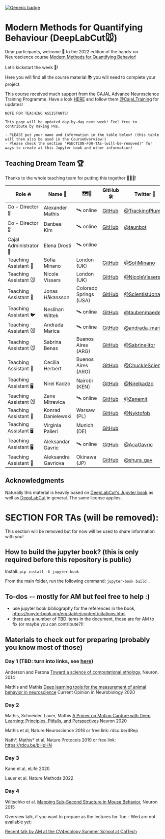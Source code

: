 [![Generic badge](https://img.shields.io/badge/Contributions-Welcome-brightgreen.svg)](README.md)

# Modern Methods for Quantifying Behaviour (DeepLabCut🐭)

Dear participants, welcome 🙌 to the 2022 edition of the hands-on Neuroscience course [Modern Methods for Quantifying Behavior](https://cajal-training.org/neurokit/behavioural-analysis/)! 
<br/><br/>
Let’s kickstart the week 🚀!

Here you will find all the course material 📚 you will need to complete your project. 


This course received much support from the CAJAL Advance Neuroscience Training Programme. Have a look [HERE](https://cajal-training.org/) and follow them [@Cajal_Training](https://twitter.com/Cajal_Training?ref_src=twsrc%5Etfw%7Ctwcamp%5Eembeddedtimeline%7Ctwterm%5Escreen-name%3ACajal_Training%7Ctwcon%5Es1_c13) for updates!


```{warning}
NOTE FOR TEACHING ASSISTANTS!

This page will be updated day-by-day next week! Feel free to contribute by making PRs.

- PLEASE put your name and information in the table below! (this table will then also be used in the CourseOverview!)
- Please check the section "#SECTION-FOR-TAs-(will-be-removed)" for ways to create at this Jupyter book and other information!

```

## Teaching Dream Team 🏆

Thanks to the whole teaching team for putting this together 🎉🎉🎉!

| **Role 🔥**            | **Name 📛**          | **🗺️📍**                 | **GitHub 🛠️** | **Twitter 🐥**   |
|-----------------------|---------------------|------------------------|--------------|-----------------|
| Co - Director 🎖️       | Alexander Mathis    | 🛰️ online               | [GitHub](https://github.com/AlexEMG)| [@TrackingPlumes](https://twitter.com/TrackingPlumes)|
| Co - Director 🎖️       | Danbee Kim          | 🛰️ online               | [GitHub](https://github.com/Taunsquared)| [@taunbot](https://twitter.com/taunbot) |
| Cajal Administrator 📝 | Elena Drosti        | 🛰️ online               |              |                 |
| Teaching Assistant 🦅  | Sofia Minano        | London (UK)            | [GitHub](https://github.com/sfmig)       | [@SofiMinano](https://twitter.com/SofiMinano)   |
| Teaching Assistant 🐭  | Nicole Vissers      | London (UK)            | [GitHub](https://github.com/nicole-vissers)| [@NicoleVissers1](https://twitter.com/NicoleVissers1)|
| Teaching Assistant 🦇  | Jonas Håkansson     | Colorado Springs (USA) | [GitHub](https://github.com/biol-jsh)      | [@ScientistJonas](https://twitter.com/ScientistJonas) |
| Teaching Assistant 🐦  | Neslihan Wittek     | 🛰️ online               | [GitHub](https://github.com/neslihanedes)       | [@taubenmaedel](https://twitter.com/taubenmaedel)   |
| Teaching Assistant 🐭  | Andrada Marica      | 🛰️ online               | [GitHub](https://github.com/andrada08)      | [@andrada_marica](https://twitter.com/andrada_marica) |
| Teaching Assistant 🐭  | Sabrina Benas       | Buenos Aires (ARG)     | [GitHub](https://github.com/sabrinabenas)      | [@Sabrineiitor](https://twitter.com/Sabrineiitor)  |
| Teaching Assistant 🐤  | Cecilia Herbert     | Buenos Aires (ARG)     | [GitHub](https://github.com/ChucklesOnGitHub)       | [@ChuckleScience](https://twitter.com/ChuckleScience) |
| Teaching Assistant 🖥️  | Nirel Kadzo         | Nairobi (KEN)          | [GitHub](https://github.com/kadzon)       | [@Nirelkadzo](https://twitter.com/Nirelkadzo)    |
| Teaching Assistant 🐭  | Zane Mitrevica      | 🛰️ online               |[GitHub](https://github.com/zanemit)       | [@Zanemit](https://twitter.com/Zanemit)       |
| Teaching Assistant 🐀  | Konrad Danielewski  | Warsaw (PL)            | [GitHub](https://github.com/KonradDanielewski)      | [@Nyktofob](https://twitter.com/Nyktofob)      |
| Teaching Assistant 🖥️  | Virginia Palieri    | Munich (DE)            | [GitHub](https://github.com/vpalieri)       |                 |
| Teaching Assistant 🖥️  | Aleksandar Gavric   | 🛰️ online               |[GitHub](https://github.com/alex-gavric)      | [@AcaGavric](https://twitter.com/AcaGavric)     |
| Teaching Assistant 🔬  | Aleksandra Gavriova | Okinawa (JP)           | [GitHub](https://github.com/a-gavrilova)       | [@shura_gav](https://twitter.com/shura_gav)     |

## Acknowledgments

Naturally this material is heavily based on [DeepLabCut's Jupyter book](https://deeplabcut.github.io/DeepLabCut/README.html) as well as [DeepLabCut](https://github.com/DeepLabCut/DeepLabCut) in general. The same license applies.


# SECTION FOR TAs (will be removed):

This section will be removed but for now will be used to share information with you!

## How to build the jupyter book? (this is only required before this repository is public)

Install: `pip install -U jupyter-book`

From the main folder, run the following command: `jupyter-book build .`

## To-dos -- mostly for AM but feel free to help :)

- use jupyter book bibliography for the references in the book, https://jupyterbook.org/en/stable/content/citations.html
- there are a number of TBD items in the document, those are for AM to fix (or maybe you can contribute?)!

## Materials to check out for preparing (probably you know most of those)

### Day 1 (TBD: turn into links, see [here](http://www.mackenziemathislab.org/deeplabcut))

Anderson and Perona [Toward a science of computational ethology](https://www.sciencedirect.com/science/article/pii/S0896627314007934), Neuron, 2014

Mathis and Mathis [Deep learning tools for the measurement of animal behavior in neuroscience](https://www.sciencedirect.com/science/article/abs/pii/S0959438819301151) Current Opinion in Neurobiology 2020

### Day 2

Mathis, Schneider, Lauer, Mathis [A Primer on Motion Capture with Deep Learning: Principles, Pitfalls, and Perspectives](https://www.sciencedirect.com/science/article/pii/S0896627320307170) Neuron 2020

Mathis et al, Nature Neuroscience 2018 or free link: rdcu.be/4Rep

Nath*, Mathis* et al, Nature Protocols 2019 or free link: https://rdcu.be/bHpHN

### Day 3

Kane et al, eLife 2020

Lauer et al. Nature Methods 2022

### Day 4

Wiltschko et al. [Mapping Sub-Second Structure in Mouse Behavior](https://www.ncbi.nlm.nih.gov/pmc/articles/PMC4708087/), Neuron 2015


Overview talk, if you want to prepare as the lectures for Tue - Wed are not available yet:

[Recent talk by AM at the CV4ecology Summer School at CalTech](https://www.youtube.com/watch?v=jfIb2qfAkQU)
